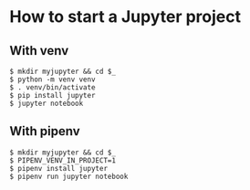 # How to start a Jupyter project

## With venv

```
$ mkdir myjupyter && cd $_
$ python -m venv venv
$ . venv/bin/activate
$ pip install jupyter
$ jupyter notebook
```

## With pipenv

```
$ mkdir myjupyter && cd $_
$ PIPENV_VENV_IN_PROJECT=1 
$ pipenv install jupyter
$ pipenv run jupyter notebook
```
